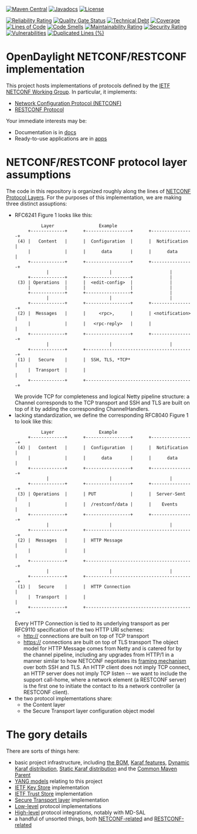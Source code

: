 [![Maven Central](https://maven-badges.herokuapp.com/maven-central/org.opendaylight.netconf/netconf-artifacts/badge.svg)](https://maven-badges.herokuapp.com/maven-central/org.opendaylight.netconf/netconf-artifacts)
[![Javadocs](https://www.javadoc.io/badge/org.opendaylight.netconf/restconf-common.svg)](https://www.javadoc.io/doc/org.opendaylight.netconf/restconf-common)
[![License](https://img.shields.io/badge/License-EPL%201.0-blue.svg)](https://opensource.org/licenses/EPL-1.0)

[![Reliability Rating](https://sonarcloud.io/api/project_badges/measure?project=opendaylight_netconf&metric=reliability_rating)](https://sonarcloud.io/summary/new_code?id=opendaylight_netconf)
[![Quality Gate Status](https://sonarcloud.io/api/project_badges/measure?project=opendaylight_netconf&metric=alert_status)](https://sonarcloud.io/summary/new_code?id=opendaylight_netconf)
[![Technical Debt](https://sonarcloud.io/api/project_badges/measure?project=opendaylight_netconf&metric=sqale_index)](https://sonarcloud.io/summary/new_code?id=opendaylight_netconf)
[![Coverage](https://sonarcloud.io/api/project_badges/measure?project=opendaylight_netconf&metric=coverage)](https://sonarcloud.io/summary/new_code?id=opendaylight_netconf)
[![Lines of Code](https://sonarcloud.io/api/project_badges/measure?project=opendaylight_netconf&metric=ncloc)](https://sonarcloud.io/summary/new_code?id=opendaylight_netconf)
[![Code Smells](https://sonarcloud.io/api/project_badges/measure?project=opendaylight_netconf&metric=code_smells)](https://sonarcloud.io/summary/new_code?id=opendaylight_netconf)
[![Maintainability Rating](https://sonarcloud.io/api/project_badges/measure?project=opendaylight_netconf&metric=sqale_rating)](https://sonarcloud.io/summary/new_code?id=opendaylight_netconf)
[![Security Rating](https://sonarcloud.io/api/project_badges/measure?project=opendaylight_netconf&metric=security_rating)](https://sonarcloud.io/summary/new_code?id=opendaylight_netconf)
[![Vulnerabilities](https://sonarcloud.io/api/project_badges/measure?project=opendaylight_netconf&metric=vulnerabilities)](https://sonarcloud.io/summary/new_code?id=opendaylight_netconf)
[![Duplicated Lines (%)](https://sonarcloud.io/api/project_badges/measure?project=opendaylight_netconf&metric=duplicated_lines_density)](https://sonarcloud.io/summary/new_code?id=opendaylight_netconf)

# OpenDaylight NETCONF/RESTCONF implementation

This project hosts implementations of protocols defined by the [IETF NETCONF Working Group](https://datatracker.ietf.org/wg/netconf/about/).
In particular, it implements:
* [Network Configuration Protocol (NETCONF)](https://www.rfc-editor.org/rfc/rfc6241)
* [RESTCONF Protocol](https://www.rfc-editor.org/rfc/rfc8040)

Your immediate interests may be:
* Documentation is in [docs](https://docs.opendaylight.org/projects/netconf/en/latest/index.html)
* Ready-to-use applications are in [apps](apps/README.md)

# NETCONF/RESTCONF protocol layer assumptions

The code in this repository is organized roughly along the lines of
[NETCONF Protocol Layers](https://www.rfc-editor.org/rfc/rfc6241#page-9). For the purposes of this implementation, we are
making three distinct assuptions:
* RFC6241 Figure 1 looks like this:
  ```
            Layer                 Example
       +-------------+      +-----------------+      +----------------+
   (4) |   Content   |      |  Configuration  |      |  Notification  |
       |             |      |      data       |      |      data      |
       +-------------+      +-----------------+      +----------------+
              |                       |                      |
       +-------------+      +-----------------+              |
   (3) | Operations  |      |  <edit-config>  |              |
       |             |      |                 |              |
       +-------------+      +-----------------+              |
              |                       |                      |
       +-------------+      +-----------------+      +----------------+
   (2) |  Messages   |      |     <rpc>,      |      | <notification> |
       |             |      |   <rpc-reply>   |      |                |
       +-------------+      +-----------------+      +----------------+
              |                       |                      |
       +-------------+      +-----------------------------------------+
   (1) |   Secure    |      |  SSH, TLS, *TCP*                        |
       |  Transport  |      |                                         |
       +-------------+      +-----------------------------------------+
  ```
  We provide TCP for completeness and logical Netty pipeline structure: a Channel corresponds to the TCP transport
  and SSH and TLS are built on top of it by adding the corresponding ChannelHandlers.
* lacking standardization, we define the corresponding RFC8040 Figure 1 to look like this:
  ```
            Layer                 Example
       +-------------+      +-----------------+      +----------------+
   (4) |   Content   |      |  Configuration  |      |  Notification  |
       |             |      |      data       |      |      data      |
       +-------------+      +-----------------+      +----------------+
              |                       |                      |
       +-------------+      +-----------------+      +----------------+
   (3) | Operations  |      | PUT             |      |  Server-Sent   |
       |             |      |  /restconf/data |      |    Events      |
       +-------------+      +-----------------+      +----------------+
              |                       |                      |
       +-------------+      +-----------------------------------------+
   (2) |  Messages   |      |  HTTP Message                           |
       |             |      |                                         |
       +-------------+      +-----------------------------------------+
              |                       |                      |
       +-------------+      +-----------------------------------------+
   (1) |   Secure    |      |  HTTP Connection                        |
       |  Transport  |      |                                         |
       +-------------+      +-----------------------------------------+
  ```
  Every HTTP Connection is tied to its underlying transport as per RFC9110 specification of the two HTTP URI schemes:
  * [http://](https://www.rfc-editor.org/rfc/rfc9110#section-4.2.1) connections are built on top of TCP transport
  * [https://](https://www.rfc-editor.org/rfc/rfc9110#section-4.2.2) connections are built on top of TLS transport
  The object model for HTTP Message comes from Netty and is catered for by the channel pipeline, including any upgrades
  from HTTP/1 in a manner similar to how NETCONF negotiates its
  [framing mechanism](https://www.rfc-editor.org/rfc/rfc6242#section-4.1) over both SSH and TLS.
  An HTTP client does not imply TCP connect, an HTTP server does not imply TCP listen -- we want to include the
  support call-home, where a network element (a RESTCONF server) is the first one to initiate the contact
  to its a network controller (a RESTCONF client).
* the two protocol implementations share:
  * the Content layer
  * the Secure Transport layer configuration object model

# The gory details
There are sorts of things here:
* basic project infrastructure, including [the BOM](artifacts), [Karaf features](features),
[Dynamic Karaf distribution](karaf), [Static Karaf distribution](karaf-static) and the [Common Maven Parent](parent)
* [YANG models](model) relating to this project
* [IETF Key Store](keystore) implementation
* [IETF Trust Store](truststore) implementation
* [Secure Transport layer](transport) implementation
* [Low-level](protocol/README.md) protocol implementations
* [High-level](plugins) protocol integrations, notably with MD-SAL
* a handful of unsorted things, both [NETCONF-related](netconf) and [RESTCONF-related](restconf)
